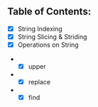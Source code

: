 ## Table of Contents:
- [x] String Indexing
- [x] String Slicing & Striding
- [x] Operations on String
- - [x] upper
- - [x] replace
- - [x] find
